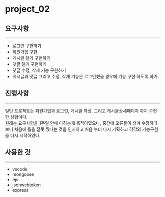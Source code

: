 # project_02


## 요구사항
___
* 로그인 구현하기
* 회원가입 구현
* 게시글 달기 구현하기
* 댓글 달기 구현하기
* 댓글 수정, 삭제 기능 구현하기
* 게시글과 댓글 그리고 수정, 삭제 기능은 로그인했을 경우에 기능 구현 하도록 하기.

## 진행사항
___
일단 프로젝트는 회원가입과 로그인, 게시글 작성, 그리고 게시글상세페이지 까지 구현한 상황이다.<br/>
원래는 요구사항을 1주일 안에 다하는게 목적이였으나, 중간에 오류들이 생겨 수정하다보니 처음에 틀을 잘못 짰다는 것을 인지하고
처음 부터 다시 기획하고 각각의 기능구현을 다시 시작하였다.

## 사용한 것
___
* vscode
* mongoose
* ejs
* jsonwebtoken
* express


